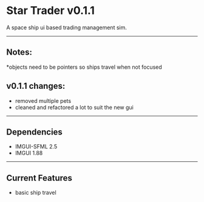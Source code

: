 Star Trader v0.1.1
============================
A space ship ui based trading management sim.

------
Notes:
------
*objects need to be pointers so ships travel when not focused

v0.1.1 changes:
--------------
* removed multiple pets
* cleaned and refactored a lot to suit the new gui 

------------
Dependencies
------------
* IMGUI-SFML 2.5
* IMGUI 1.88

----------------
Current Features
----------------
- basic ship travel


